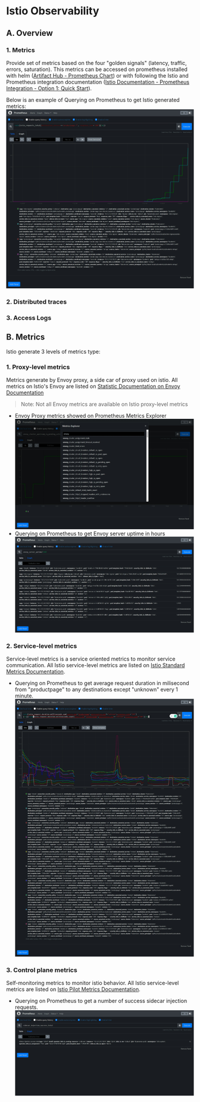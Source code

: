 # Istio Observability

## A. Overview

### 1. Metrics

Provide set of metrics based on the four "golden signals" (latency, traffic, errors, saturation). This metrics can be accessed on prometheus installed with helm ([Artifact Hub - Prometheus Chart](https://artifacthub.io/packages/helm/prometheus-community/prometheus)) or with following the Istio and Prometheus integration documentation ([Istio Documentation - Prometheus Integration - Option 1: Quick Start](https://istio.io/latest/docs/ops/integrations/prometheus/#option-1-quick-start)).

Below is an example of Querying on Prometheus to get Istio generated metrics:
![Image 1 - Querying on Prometheus to get Istio generated metrics.](img/i-3-doc_istio-obervability_0.jpeg)

### 2. Distributed traces

### 3. Access Logs

## B. Metrics

Istio generate 3 levels of metrics type:

### 1. Proxy-level metrics

Metrics generate by Envoy proxy, a side car of proxy used on istio. All metrics on Istio's Envoy are listed on [Statistic Documentation on Envoy Documentation](https://www.envoyproxy.io/docs/envoy/latest/configuration/configuration)

> Note: Not all Envoy metrics are available on Istio proxy-level metrics

* Envoy Proxy metrics showed on Prometheus Metrics Explorer
![Envoy Proxy metrics showed on Prometheus Metrics Explorer](img/i-3-doc_istio-obervability_1.jpeg)
* Querying on Prometheus to get Envoy server uptime in hours
![Querying on Prometheus to get Envoy server uptime in hours](img/i-3-doc_istio-obervability_2.jpeg)

### 2. Service-level metrics

Service-level metrics is a service oriented metrics to monitor service communication. All Istio service-level metrics are listed on [Istio Standard Metrics Documentation](https://istio.io/latest/docs/reference/config/metrics).

* Querying on Prometheus to get average request duration in milisecond from "productpage" to any destinations except "unknown" every 1 minute.
![Querying on Prometheus to get average request duration in milisecond from "productpage" to any destinations except "unknown" every 1 minute. ](img/i-3-doc_istio-obervability_3.jpeg)

### 3. Control plane metrics

Self-monitoring metrics to monitor istio behavior. All Istio service-level metrics are listed on [Istio Pilot Metrics Documentation](https://istio.io/latest/docs/reference/commands/pilot-discovery/#metrics).

* Querying on Prometheus to get a number of success sidecar injection requests.
![Querying on Prometheus to get a number of success sidecar injection requests.](img/i-3-doc_istio-obervability_4.jpeg)
